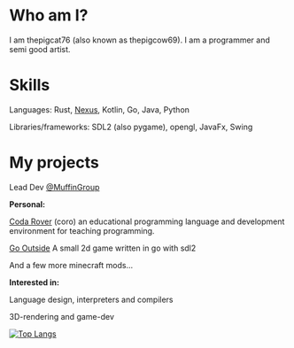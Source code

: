 # Who am I?

I am thepigcat76 (also known as thepigcow69). I am a programmer and semi good artist.

# Skills

Languages: Rust, [Nexus](https://github.com/Isible/nexus), Kotlin, Go, Java, Python

Libraries/frameworks: SDL2 (also pygame), opengl, JavaFx, Swing

# My projects

Lead Dev [@MuffinGroup](https://github.com/MuffinGroup)

**Personal:**

[Coda Rover](https://github.com/Thepigcat76/coro-interpreter) (coro) an educational programming language and development environment for teaching programming.

[Go Outside](https://github.com/Thepigcat76/go_outside) A small 2d game written in go with sdl2

And a few more minecraft mods...

**Interested in:**

Language design, interpreters and compilers

3D-rendering and game-dev

[![Top Langs](https://github-readme-stats.vercel.app/api/top-langs/?username=Thepigcat76&theme=radical)](https://github.com/anuraghazra/github-readme-stats)
